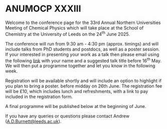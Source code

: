# ANUMOCP XXXIII

Welcome to the conference page for the 33rd Annual Northern Universities Meeting of Chemical Physics which will take place at the School of Chemistry at the University of Leeds on the 24<sup>th</sup> June 2025.

The conference will run from 9:30 am - 4:30 pm (approx. timings) and will include talks from PhD students and postdocs, as well as a poster session. If your interested in presenting your work as a talk then please email using the following [link](mailto:A.D.Burnett?subject=ANUMOCP%20Talk) with your name and a suggested talk title before 16<sup>th</sup> May. We will then put a programme together and let you know in the following week.

Registration will be available shortly and will include an option to highlight if you plan to bring a poster. before midday on 26th June.  The registration fee will be £10, which includes lunch and refreshments, with a link to pay included in the registration form.

A final programme will be published below at the beginning of June. 

If you have any queries or questions please contact Andrew (A.D.Burnett@leeds.ac.uk). 


